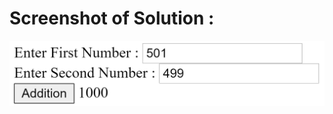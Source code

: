 # Screenshot of Solution :

<img src="https://github.com/kishanrajput23/LetsUpgrade-JavaScript-Essential/blob/main/Day5/Day%205%20Assignments/assignment%204%20solution.png" alt="">

